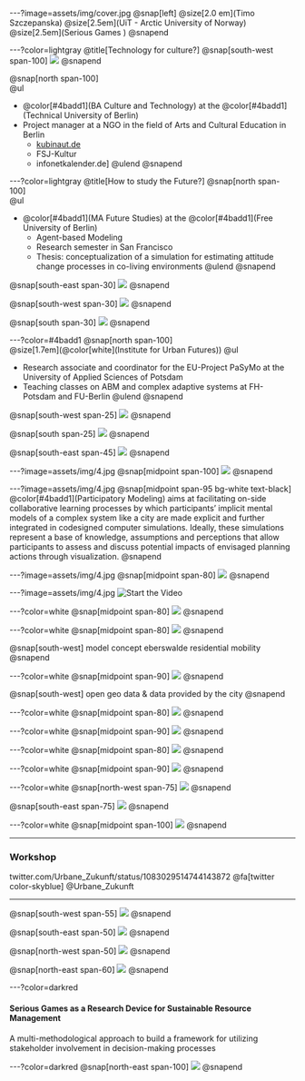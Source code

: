 ---?image=assets/img/cover.jpg
@snap[left]
@size[2.0 em](Timo Szczepanska)
@size[2.5em](UiT - Arctic University of Norway)
<br>
@size[2.5em](Serious Games )
@snapend

---?color=lightgray
@title[Technology for culture?]
@snap[south-west span-100]
![](assets/img/1.png)
@snapend

@snap[north span-100]
<br>
@ul[](false)
- @color[#4badd1](BA Culture and Technology) at the @color[#4badd1](Technical University of Berlin)
- Project manager at a NGO in the field of Arts and Cultural Education in Berlin
  - [kubinaut.de](https://www.kubinaut.de/de)
  - FSJ-Kultur
  - infonetkalender.de]
@ulend
@snapend

---?color=lightgray
@title[How to study the Future?]
@snap[north span-100]
<br>
@ul[](false)
- @color[#4badd1](MA Future Studies) at the @color[#4badd1](Free University of Berlin)
  - Agent-based Modeling
  - Research semester in San Francisco
  - Thesis: conceptualization of a simulation for estimating attitude change processes in co-living environments
@ulend
@snapend

@snap[south-east span-30]
![](assets/img/m3.png)
@snapend

@snap[south-west span-30]
![](assets/img/m1.png)
@snapend

@snap[south span-30]
![](assets/img/m2.png)
@snapend

---?color=#4badd1
@snap[north span-100]
<br>
@size[1.7em](@color[white](Institute for Urban Futures))
@ul[](false)
- Research associate and coordinator for the EU-Project PaSyMo at the University of Applied Sciences of Potsdam
- Teaching classes on ABM and complex adaptive systems at FH-Potsdam and FU-Berlin
@ulend
@snapend

@snap[south-west span-25]
![](assets/img/UZ_l.png)
@snapend

@snap[south span-25]
![](assets/img/UZ_m.png)
@snapend

@snap[south-east span-45]
![](assets/img/UZ_r.png)
@snapend

---?image=assets/img/4.jpg
@snap[midpoint span-100]
![](assets/img/l.png)
@snapend

---?image=assets/img/4.jpg
@snap[midpoint span-95 bg-white text-black]
@color[#4badd1](Participatory Modeling) aims at facilitating on-side collaborative learning processes by which participants’ implicit mental models of a complex system like a city are made explicit and further integrated in codesigned computer simulations. Ideally, these simulations represent a base of knowledge, assumptions and perceptions that allow participants to assess and discuss potential impacts of envisaged planning actions through visualization.
@snapend

---?image=assets/img/4.jpg
@snap[midpoint span-80]
![](assets/img/b.png)
@snapend

---?image=assets/img/4.jpg
![Start the Video](https://player.vimeo.com/video/285110972)

---?color=white
@snap[midpoint span-80]
![](assets/img/a.png)
@snapend

---?color=white
@snap[midpoint span-80]
![](assets/img/c.png)
@snapend

@snap[south-west]
model concept eberswalde residential mobility
@snapend

---?color=white
@snap[midpoint span-90]
![](assets/img/c1.png)
@snapend

@snap[south-west]
open geo data & data provided by the city
@snapend


---?color=white
@snap[midpoint span-80]
![](assets/img/d.png)
@snapend

---?color=white
@snap[midpoint span-90]
![](assets/img/e.png)
@snapend

---?color=white
@snap[midpoint span-80]
![](assets/img/f.png)
@snapend

---?color=white
@snap[midpoint span-90]
![](assets/img/g.png)
@snapend

---?color=white
@snap[north-west span-75]
![](assets/img/h.png)
@snapend

@snap[south-east span-75]
![](assets/img/i.png)
@snapend

---?color=white
@snap[midpoint span-100]
![](assets/img/j.png)
@snapend

---
### Workshop
twitter.com/Urbane_Zukunft/status/1083029514744143872
@fa[twitter color-skyblue] @Urbane_Zukunft

---
@snap[south-west span-55]
![](assets/img/WS3.jpg)
@snapend

@snap[south-east span-50]
![](assets/img/WS4.jpg)
@snapend

@snap[north-west span-50]
![](assets/img/WS2.jpg)
@snapend

@snap[north-east span-60]
![](assets/img/WS1.jpg)
@snapend

---?color=darkred
#### Serious Games as a Research Device for Sustainable Resource Management
A multi-methodological approach to build a framework for utilizing stakeholder involvement in decision-making processes

---?color=darkred
@snap[north-east span-100]
![](assets/img/circle.jpg)
@snapend
